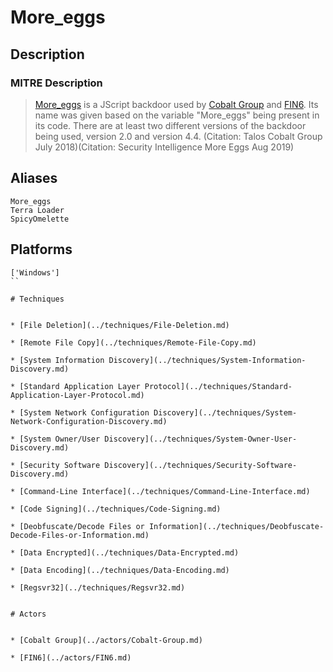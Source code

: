 
# More_eggs

## Description

### MITRE Description

> [More_eggs](https://attack.mitre.org/software/S0284) is a JScript backdoor used by [Cobalt Group](https://attack.mitre.org/groups/G0080) and [FIN6](https://attack.mitre.org/groups/G0037). Its name was given based on the variable "More_eggs" being present in its code. There are at least two different versions of the backdoor being used, version 2.0 and version 4.4. (Citation: Talos Cobalt Group July 2018)(Citation: Security Intelligence More Eggs Aug 2019)

## Aliases

```
More_eggs
Terra Loader
SpicyOmelette
```

## Platforms

```
['Windows']
``

# Techniques


* [File Deletion](../techniques/File-Deletion.md)

* [Remote File Copy](../techniques/Remote-File-Copy.md)
    
* [System Information Discovery](../techniques/System-Information-Discovery.md)
    
* [Standard Application Layer Protocol](../techniques/Standard-Application-Layer-Protocol.md)
    
* [System Network Configuration Discovery](../techniques/System-Network-Configuration-Discovery.md)
    
* [System Owner/User Discovery](../techniques/System-Owner-User-Discovery.md)
    
* [Security Software Discovery](../techniques/Security-Software-Discovery.md)
    
* [Command-Line Interface](../techniques/Command-Line-Interface.md)
    
* [Code Signing](../techniques/Code-Signing.md)
    
* [Deobfuscate/Decode Files or Information](../techniques/Deobfuscate-Decode-Files-or-Information.md)
    
* [Data Encrypted](../techniques/Data-Encrypted.md)
    
* [Data Encoding](../techniques/Data-Encoding.md)
    
* [Regsvr32](../techniques/Regsvr32.md)
    

# Actors


* [Cobalt Group](../actors/Cobalt-Group.md)

* [FIN6](../actors/FIN6.md)
    
